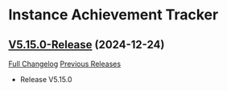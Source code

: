 # Instance Achievement Tracker

## [V5.15.0-Release](https://github.com/Dragnogd/Instance-Achievement-Tracker/tree/V5.15.0-Release) (2024-12-24)
[Full Changelog](https://github.com/Dragnogd/Instance-Achievement-Tracker/commits/V5.15.0-Release) [Previous Releases](https://github.com/Dragnogd/Instance-Achievement-Tracker/releases)

- Release V5.15.0  
